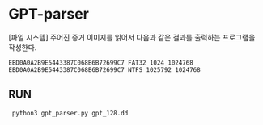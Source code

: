# GPT-parser
[파일 시스템] 주어진 증거 이미지를 읽어서 다음과 같은 결과를 출력하는 프로그램을 작성한다. </br>

```
EBD0A0A2B9E5443387C068B6B72699C7 FAT32 1024 1024768
EBD0A0A2B9E5443387C068B6B72699C7 NTFS 1025792 1024768
```

## RUN
```
 python3 gpt_parser.py gpt_128.dd
```

